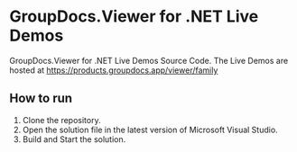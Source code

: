 # GroupDocs.Viewer for .NET Live Demos

GroupDocs.Viewer for .NET Live Demos Source Code.
The Live Demos are hosted at https://products.groupdocs.app/viewer/family

## How to run

 1. Clone the repository.
 2. Open the solution file in the latest version of Microsoft Visual Studio.
 3. Build and Start the solution.
